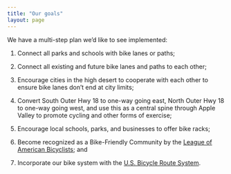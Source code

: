 ```yaml
---
title: "Our goals"
layout: page
---
```


We have a multi-step plan we’d like to see implemented:

1. Connect all parks and schools with bike lanes or paths;

2. Connect all existing and future bike lanes and paths to each other;

3. Encourage cities in the high desert to cooperate with each other to ensure bike lanes don’t end at city limits;

4. Convert South Outer Hwy 18 to one-way going east, North Outer Hwy 18 to one-way going west, and use this as a central spine through Apple Valley to promote cycling and other forms of exercise;

5. Encourage local schools, parks, and businesses to offer bike racks;

6. Become recognized as a Bike-Friendly Community by the [League of American Bicyclists](https://www.bikeleague.org/); and

7. Incorporate our bike system with the [U.S. Bicycle Route System](https://www.adventurecycling.org/).
